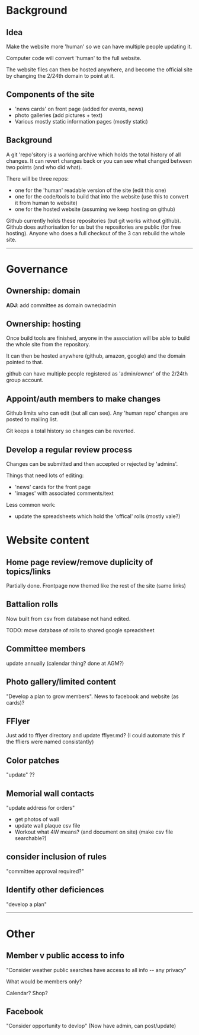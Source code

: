 
# Background

## Idea

Make the website more 'human' so we can have multiple people updating it.

Computer code will convert 'human' to the full website.

The website files can then be hosted anywhere, and become the official site by changing the 2/24th domain to point at it.

## Components of the site

  * 'news cards' on front page (added for events, news)
  * photo galleries (add pictures + text)
  * Various mostly static information pages (mostly static)



## Background

A git 'repo'sitory is a working archive which holds the total history of all changes. It can revert changes back or you can see what changed between two points (and who did what).

There will be three repos:
  * one for the 'human' readable version of the site (edit this one)
  * one for the code/tools to build that into the website (use this to convert it from human to website)
  * one for the hosted website (assuming we keep hosting on github)

Github currently holds these repositories (but git works without github). Github does authorisation for us but the repositories are public (for free hosting). Anyone who does a full checkout of the 3 can rebuild the whole site.


-----------

# Governance

## Ownership: domain

**ADJ**: add committee as domain owner/admin

## Ownership: hosting

Once build tools are finished, anyone in the association will be able to build the whole site from the repository.

It can then be hosted anywhere (github, amazon, google) and the domain pointed to that.

github can have multiple people registered as 'admin/owner' of the 2/24th group account.

## Appoint/auth members to make changes

Github limits who can edit (but all can see). Any 'human repo' changes are posted to mailing list.

Git keeps a total history so changes can be reverted.

## Develop a regular review process

Changes can be submitted and then accepted or rejected by 'admins'.

Things that need lots of editing:
  * 'news' cards for the front page
  * 'images' with associated comments/text

Less common work:
  * update the spreadsheets which hold the 'offical' rolls (mostly vale?)


# Website content

## Home page review/remove duplicity of topics/links

Partially done. Frontpage now themed like the rest of the site (same links)

## Battalion rolls

Now built from csv from database not hand edited.

TODO: move database of rolls to shared google spreadsheet

## Committee members

update annually (calendar thing? done at AGM?)

## Photo gallery/limited content

"Develop a plan to grow members". News to facebook and website (as cards)?

## FFlyer

Just add to fflyer directory and update fflyer.md? (I could automate this if the ffliers were named consistantly)

## Color patches

"update" ??

## Memorial wall contacts

"update address for orders"

  * get photos of wall
  * update wall plaque csv file
  * Workout what 4W means? (and document on site) (make csv file searchable?)

## consider inclusion of rules

"committee approval required?"

## Identify other deficiences

"develop a plan"

---------

# Other


## Member v public access to info

"Consider weather public searches have access to all info -- any privacy"

What would be members only?

Calendar? Shop?

## Facebook

"Consider opportunity to devlop" (Now have admin, can post/update)


